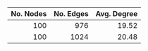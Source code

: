 |   No. Nodes |   No. Edges |   Avg. Degree |
|------------:|------------:|--------------:|
|         100 |         976 |         19.52 |
|         100 |        1024 |         20.48 |
